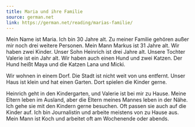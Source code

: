```yaml
---
title: Maria und ihre Familie
source: german.net
link: https://german.net/reading/marias-familie/
---
```


Mein Name ist Maria. Ich bin 30 Jahre alt. Zu meiner Familie gehören außer mir noch drei weitere Personen. Mein Mann Markus ist 31 Jahre alt. Wir haben zwei Kinder. Unser Sohn Heinrich ist drei Jahre alt. Unsere Tochter Valerie ist ein Jahr alt. Wir haben auch einen Hund und zwei Katzen. Der Hund heißt Maya und die Katzen Lana und Micki.

Wir wohnen in einem Dorf. Die Stadt ist nicht weit von uns entfernt. Unser Haus ist klein und hat einen Garten. Dort spielen die Kinder gerne.

Heinrich geht in den Kindergarten, und Valerie ist bei mir zu Hause. Meine Eltern leben im Ausland, aber die Eltern meines Mannes leben in der Nähe. Ich gehe sie mit den Kindern gerne besuchen. Oft passen sie auch auf die Kinder auf. Ich bin Journalistin und arbeite meistens von zu Hause aus. Mein Mann ist Koch und arbeitet oft am Wochenende oder abends.
